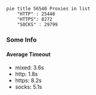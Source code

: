 
```mermaid
pie title 56540 Proxies in list
    "HTTP" : 25448
    "HTTPS": 8272
    "SOCKS" : 29799
```

### Some Info
#### Average Timeout

- mixed: 3.6s
- http: 1.8s
- https: 8.2s
- socks: 5.1s